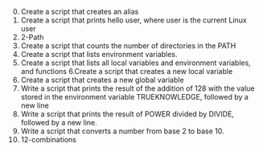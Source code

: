 0. Create a script that creates an alias
1. Create a script that prints hello user, where user is the current Linux user
2. 2-Path
3. Create a script that counts the number of directories in the PATH
4. Create a script that lists environment variables.
5. Create a script that lists all local variables and environment variables, and functions
6.Create a script that creates a new local variable
7. Create a script that creates a new global variable
8. Write a script that prints the result of the addition of 128 with the value stored in the environment variable TRUEKNOWLEDGE, followed by a new line
9. Write a script that prints the result of POWER divided by DIVIDE, followed by a new line.
10. Write a script that converts a number from base 2 to base 10.
11. 12-combinations

